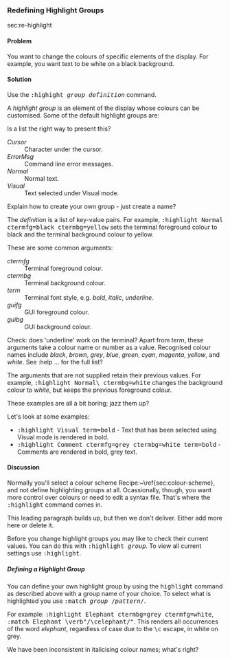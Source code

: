 ### Redefining Highlight Groups

<span class="label">sec:re-highlight</span>

<h4>Problem</h4>

You want to change the colours of specific elements of the display. For
example, you want text to be white on a black background.

<h4>Solution</h4>

Use the <kbd>:highight <var>group</var> <var>definition</var></kbd> command.

A <i>highlight group</i> is an element of the display whose colours can be
customised. Some of the default highlight groups are:

<span class="todo">Is a list the right way to present this?</span>

<dl>
  <dt><i>Cursor</i></dt>
  <dd>Character under the cursor.</dd>  
  <dt><i>ErrorMsg</i></dt>
  <dd>Command line error messages.</dd>  
  <dt><i>Normal</i></dt>
  <dd>Normal text.</dd>
  <dt><i>Visual</i></dt>
  <dd>Text selected under Visual mode.</dd>
</dl>

<span class="todo">Explain how to create your own group - just create a name?</span>

The <i>definition</i> is a list of key-value pairs. For example, <kbd>:highlight Normal
ctermfg=black ctermbg=yellow</kbd> sets the terminal foreground colour to black and
the terminal background colour to yellow. 

These are some common arguments:

<dl>
  <dt><i>ctermfg</i></dt>
  <dd>Terminal foreground colour.</dd>
  <dt><i>ctermbg</i></dt>
  <dd>Terminal background colour.</dd>
  <dt><i>term</i></dt>
  <dd>Terminal font style, e.g. <i>bold</i>, <i>italic</i>,
  <i>underline</i>.</dd>
  <dt><i>guifg</i></dt>
  <dd>GUI foreground colour.</dd>
  <dt><i>guibg</i></dt>
  <dd>GUI background colour.</dd>
</dl>  

<span class="todo">Check: does 'underline' work on the terminal?</span>
Apart from <i>term</i>, these arguments take a colour name or number as a value.
Recognised colour names include <i>black</i>, <i>brown</i>, <i>grey</i>,
<i>blue</i>, <i>green</i>, <i>cyan</i>, <i>magenta</i>,
<i>yellow</i>, and <i>white</i>. <span class="todo">See :help ... for the full
  list?</span>

The arguments that are not supplied retain their previous values. For example,
<kbd>:highlight Normal\\ ctermbg=white</kbd> changes the background colour to
<i>white</i>, but keeps the previous foreground colour.

<span class="todo">These examples are all a bit boring; jazz them
  up?</span>

Let's look at some examples:

<ul>
  <li><kbd>:highlight Visual term=bold</kbd> - Text that has been selected using
  Visual mode is rendered in bold.</li>  
  <li><kbd>:highlight Comment ctermfg=grey ctermbg=white term=bold</kbd> -
  Comments are rendered in bold, grey text.</li>
</ul>

<h4>Discussion</h4>

Normally you'll select a colour scheme <span
  class="footnote">Recipe:~\ref{sec:colour-scheme}</span>, and not define
highlighting groups at all. Ocassionally, though, you want more control over
colours or need to edit a syntax file.  That's where the <kbd>:highlight</kbd> command
comes in.

<span class="todo">This leading paragraph builds up, but then we don't deliver. Either
  add more here or delete it.</span>

Before you change highlight groups you may like to check their current values.
You can do this with <kbd>:highlight <var>group</var></kbd>. To view all current settings use
<kbd>:highlight</kbd>.

<div class="callout">

  <h5>Defining a Highlight Group</h5>

  You can define your own highlight group by using the <kbd>highlight</kbd> command as described above with a group name of your choice. To select what is highlighted you use <kbd>:match <var>group</var> /<var>pattern</var>/</kbd>. 

  For example: <kbd>:highlight Elephant ctermbg=grey ctermfg=white</kbd>, <kbd>:match
    Elephant</tt> \verb"/\celephant/"</kbd>. This renders all occurrences of the
word <i>elephant</i>, regardless of case due to the <kbd>\c</kbd> escape, in
white on grey.
</div>

<span class="todo">We have been inconsistent in italicising colour names;
  what's right?</span>
